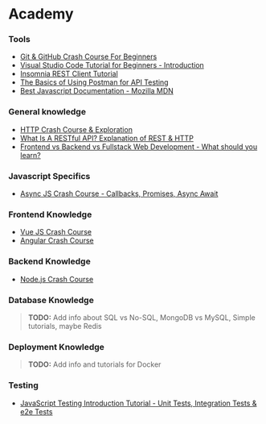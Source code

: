 # Academy

### Tools
* [Git & GitHub Crash Course For Beginners](https://www.youtube.com/watch?v=SWYqp7iY_Tc)
* [Visual Studio Code Tutorial for Beginners - Introduction](https://www.youtube.com/watch?v=VqCgcpAypFQ)
* [Insomnia REST Client Tutorial](https://www.youtube.com/watch?v=H16GUC9Svyk)
* [The Basics of Using Postman for API Testing](https://www.youtube.com/watch?v=t5n07Ybz7yI)
* [Best Javascript Documentation - Mozilla MDN](https://developer.mozilla.org/en-US/docs/Web/JavaScript)

### General knowledge
* [HTTP Crash Course & Exploration](https://www.youtube.com/watch?v=iYM2zFP3Zn0)
* [What Is A RESTful API? Explanation of REST & HTTP](https://www.youtube.com/watch?v=Q-BpqyOT3a8)
* [Frontend vs Backend vs Fullstack Web Development - What should you learn?](https://www.youtube.com/watch?v=pkdgVYehiTE)

### Javascript Specifics
* [Async JS Crash Course - Callbacks, Promises, Async Await](https://www.youtube.com/watch?v=PoRJizFvM7s)

### Frontend Knowledge
* [Vue JS Crash Course](https://www.youtube.com/watch?v=Wy9q22isx3U)
* [Angular Crash Course](https://www.youtube.com/watch?v=Fdf5aTYRW0E)

### Backend Knowledge
* [Node.js Crash Course](https://www.youtube.com/watch?v=fBNz5xF-Kx4)

### Database Knowledge
> **TODO:**  Add info about SQL vs No-SQL, MongoDB vs MySQL, Simple tutorials, maybe Redis

### Deployment Knowledge
> **TODO:** Add info and tutorials for Docker

### Testing
* [JavaScript Testing Introduction Tutorial - Unit Tests, Integration Tests & e2e Tests](https://www.youtube.com/watch?v=r9HdJ8P6GQI)
